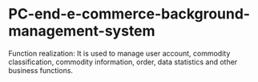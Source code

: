 # PC-end-e-commerce-background-management-system
Function realization:  It is used to manage user account, commodity classification, commodity information, order, data statistics and other business functions.
